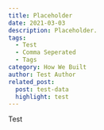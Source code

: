 ```yaml
---
title: Placeholder
date: 2021-03-03
description: Placeholder.
tags:
  - Test
  - Comma Seperated
  - Tags
category: How We Built
author: Test Author
related_post:
  post: test-data
  highlight: test
---
```

Test